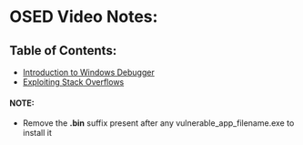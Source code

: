 # OSED Video Notes:

## Table of Contents:
 - [Introduction to Windows Debugger](01_intro_to_windbg.md)
 - [Exploiting Stack Overflows](./02_exploiting_stack_overflows.md)


#### NOTE:
  - Remove the **.bin** suffix present after any vulnerable_app_filename.exe to install it
